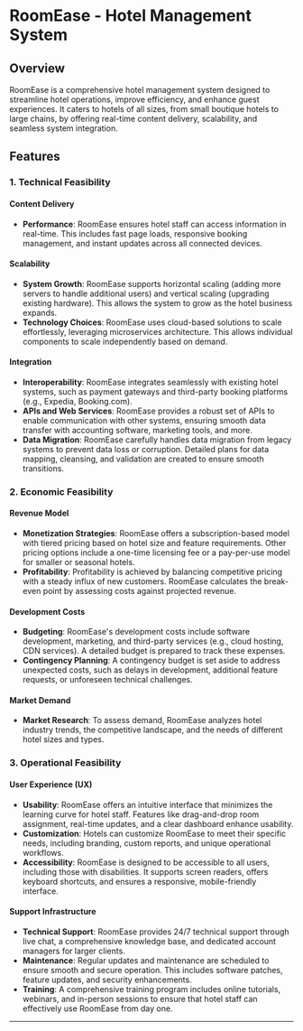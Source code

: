 # RoomEase - Hotel Management System

## Overview
RoomEase is a comprehensive hotel management system designed to streamline hotel operations, improve efficiency, and enhance guest experiences. It caters to hotels of all sizes, from small boutique hotels to large chains, by offering real-time content delivery, scalability, and seamless system integration.

## Features

### 1. Technical Feasibility

#### Content Delivery
- **Performance**: RoomEase ensures hotel staff can access information in real-time. This includes fast page loads, responsive booking management, and instant updates across all connected devices.

#### Scalability
- **System Growth**: RoomEase supports horizontal scaling (adding more servers to handle additional users) and vertical scaling (upgrading existing hardware). This allows the system to grow as the hotel business expands.
- **Technology Choices**: RoomEase uses cloud-based solutions to scale effortlessly, leveraging microservices architecture. This allows individual components to scale independently based on demand.

#### Integration
- **Interoperability**: RoomEase integrates seamlessly with existing hotel systems, such as payment gateways and third-party booking platforms (e.g., Expedia, Booking.com).
- **APIs and Web Services**: RoomEase provides a robust set of APIs to enable communication with other systems, ensuring smooth data transfer with accounting software, marketing tools, and more.
- **Data Migration**: RoomEase carefully handles data migration from legacy systems to prevent data loss or corruption. Detailed plans for data mapping, cleansing, and validation are created to ensure smooth transitions.

### 2. Economic Feasibility

#### Revenue Model
- **Monetization Strategies**: RoomEase offers a subscription-based model with tiered pricing based on hotel size and feature requirements. Other pricing options include a one-time licensing fee or a pay-per-use model for smaller or seasonal hotels.
- **Profitability**: Profitability is achieved by balancing competitive pricing with a steady influx of new customers. RoomEase calculates the break-even point by assessing costs against projected revenue.

#### Development Costs
- **Budgeting**: RoomEase's development costs include software development, marketing, and third-party services (e.g., cloud hosting, CDN services). A detailed budget is prepared to track these expenses.
- **Contingency Planning**: A contingency budget is set aside to address unexpected costs, such as delays in development, additional feature requests, or unforeseen technical challenges.

#### Market Demand
- **Market Research**: To assess demand, RoomEase analyzes hotel industry trends, the competitive landscape, and the needs of different hotel sizes and types.

### 3. Operational Feasibility

#### User Experience (UX)
- **Usability**: RoomEase offers an intuitive interface that minimizes the learning curve for hotel staff. Features like drag-and-drop room assignment, real-time updates, and a clear dashboard enhance usability.
- **Customization**: Hotels can customize RoomEase to meet their specific needs, including branding, custom reports, and unique operational workflows.
- **Accessibility**: RoomEase is designed to be accessible to all users, including those with disabilities. It supports screen readers, offers keyboard shortcuts, and ensures a responsive, mobile-friendly interface.

#### Support Infrastructure
- **Technical Support**: RoomEase provides 24/7 technical support through live chat, a comprehensive knowledge base, and dedicated account managers for larger clients.
- **Maintenance**: Regular updates and maintenance are scheduled to ensure smooth and secure operation. This includes software patches, feature updates, and security enhancements.
- **Training**: A comprehensive training program includes online tutorials, webinars, and in-person sessions to ensure that hotel staff can effectively use RoomEase from day one.

---
